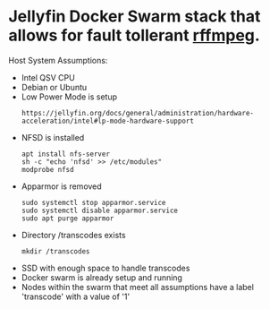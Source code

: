 # Jellyfin Docker Swarm stack that allows for fault tollerant [rffmpeg](https://github.com/joshuaboniface/rffmpeg).
Host System Assumptions:
- Intel QSV CPU
- Debian or Ubuntu
- Low Power Mode is setup
    ```
    https://jellyfin.org/docs/general/administration/hardware-acceleration/intel#lp-mode-hardware-support
- NFSD is installed
    ```
    apt install nfs-server
    sh -c "echo 'nfsd' >> /etc/modules"
    modprobe nfsd
- Apparmor is removed
    ```
    sudo systemctl stop apparmor.service
    sudo systemctl disable apparmor.service
    sudo apt purge apparmor
- Directory /transcodes exists
    ```
  mkdir /transcodes
    
- SSD with enough space to handle transcodes
- Docker swarm is already setup and running
- Nodes within the swarm that meet all assumptions have a label 'transcode' with a value of '1'
